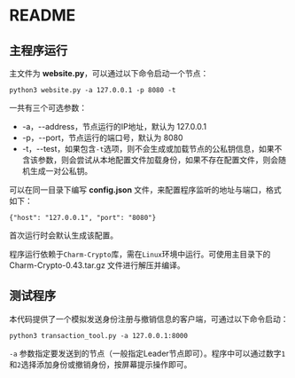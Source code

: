 # README

## 主程序运行

主文件为 **website.py**，可以通过以下命令启动一个节点：

```
python3 website.py -a 127.0.0.1 -p 8080 -t
```

一共有三个可选参数：
* -a，--address，节点运行的IP地址，默认为 127.0.0.1
* -p，--port，节点运行的端口号，默认为 8080
* -t，--test，如果包含`-t`选项，则不会生成或加载节点的公私钥信息，如果不含该参数，则会尝试从本地配置文件加载身份，如果不存在配置文件，则会随机生成一对公私钥。

可以在同一目录下编写 **config.json** 文件，来配置程序监听的地址与端口，格式如下：

```
{"host": "127.0.0.1", "port": "8080"}
```

首次运行时会默认生成该配置。

程序运行依赖于`Charm-Crypto`库，需在`Linux`环境中运行。可使用主目录下的 Charm-Crypto-0.43.tar.gz 文件进行解压并编译。


## 测试程序

本代码提供了一个模拟发送身份注册与撤销信息的客户端，可通过以下命令启动：

```
python3 transaction_tool.py -a 127.0.0.1:8000
```

`-a` 参数指定要发送到的节点（一般指定Leader节点即可）。程序中可以通过数字`1`和`2`选择添加身份或撤销身份，按屏幕提示操作即可。